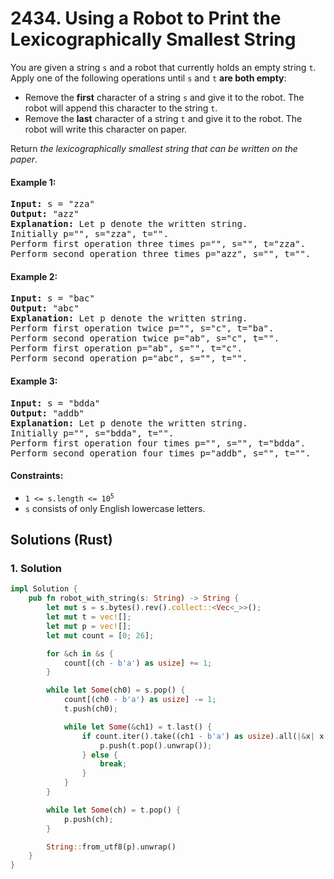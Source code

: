 # 2434. Using a Robot to Print the Lexicographically Smallest String
You are given a string `s` and a robot that currently holds an empty string `t`. Apply one of the following operations until `s` and `t` **are both empty**:

* Remove the **first** character of a string `s` and give it to the robot. The robot will append this character to the string `t`.
* Remove the **last** character of a string `t` and give it to the robot. The robot will write this character on paper.

Return *the lexicographically smallest string that can be written on the paper*.

#### Example 1:
<pre>
<strong>Input:</strong> s = "zza"
<strong>Output:</strong> "azz"
<strong>Explanation:</strong> Let p denote the written string.
Initially p="", s="zza", t="".
Perform first operation three times p="", s="", t="zza".
Perform second operation three times p="azz", s="", t="".
</pre>

#### Example 2:
<pre>
<strong>Input:</strong> s = "bac"
<strong>Output:</strong> "abc"
<strong>Explanation:</strong> Let p denote the written string.
Perform first operation twice p="", s="c", t="ba".
Perform second operation twice p="ab", s="c", t="".
Perform first operation p="ab", s="", t="c".
Perform second operation p="abc", s="", t="".
</pre>

#### Example 3:
<pre>
<strong>Input:</strong> s = "bdda"
<strong>Output:</strong> "addb"
<strong>Explanation:</strong> Let p denote the written string.
Initially p="", s="bdda", t="".
Perform first operation four times p="", s="", t="bdda".
Perform second operation four times p="addb", s="", t="".
</pre>

#### Constraints:
* <code>1 <= s.length <= 10<sup>5</sup></code>
* `s` consists of only English lowercase letters.

## Solutions (Rust)

### 1. Solution
```Rust
impl Solution {
    pub fn robot_with_string(s: String) -> String {
        let mut s = s.bytes().rev().collect::<Vec<_>>();
        let mut t = vec![];
        let mut p = vec![];
        let mut count = [0; 26];

        for &ch in &s {
            count[(ch - b'a') as usize] += 1;
        }

        while let Some(ch0) = s.pop() {
            count[(ch0 - b'a') as usize] -= 1;
            t.push(ch0);

            while let Some(&ch1) = t.last() {
                if count.iter().take((ch1 - b'a') as usize).all(|&x| x == 0) {
                    p.push(t.pop().unwrap());
                } else {
                    break;
                }
            }
        }

        while let Some(ch) = t.pop() {
            p.push(ch);
        }

        String::from_utf8(p).unwrap()
    }
}
```
